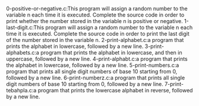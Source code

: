 0-positive-or-negative.c:This program will assign a random number to the variable n each time it is executed. Complete the source code in order to print whether the number stored in the variable n is positive or negative.
1-last-digit.c:This program will assign a random number to the variable n each time it is executed. Complete the source code in order to print the last digit of the number stored in the variable n.
2-print-alphabet.c:a program that prints the alphabet in lowercase, followed by a new line.
3-print-alphabets.c:a program that prints the alphabet in lowercase, and then in uppercase, followed by a new line.
4-print-alphabt.c:a program that prints the alphabet in lowercase, followed by a new line.
5-print-numbers.c:a program that prints all single digit numbers of base 10 starting from 0, followed by a new line.
6-print-numberz.c:a program that prints all single digit numbers of base 10 starting from 0, followed by a new line.
7-print-tebahpla.c:a program that prints the lowercase alphabet in reverse, followed by a new line.
